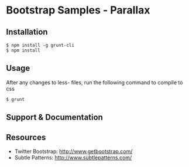 # Bootstrap Samples - Parallax

## Installation

    $ npm install -g grunt-cli
    $ npm install

## Usage
After any changes to less- files, run the following command to compile to css
    
    $ grunt

## Support & Documentation

## Resources

* Twitter Bootstrap: http://www.getbootstrap.com/
* Subtle Patterns: http://www.subtlepatterns.com/